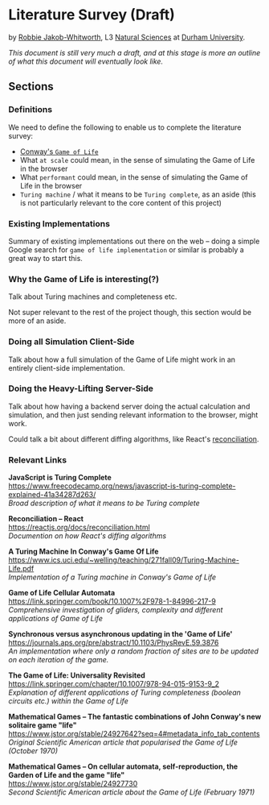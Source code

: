 # Literature Survey (Draft)
by [Robbie Jakob-Whitworth](https://robbie.xyz), L3 [Natural Sciences](https://www.dur.ac.uk/natural.sciences/) at [Durham University](https://www.dur.ac.uk/).

_This document is still very much a draft, and at this stage is more an outline of what this document will eventually look like._

## Sections
### Definitions
We need to define the following to enable us to complete the literature survey:

- [Conway's `Game of Life`](https://en.wikipedia.org/wiki/Conway%27s_Game_of_Life)
- What `at scale` could mean, in the sense of simulating the Game of Life in the browser
- What `performant` could mean, in the sense of simulating the Game of Life in the browser
- `Turing machine` / what it means to be `Turing complete`, as an aside (this is not particularly relevant to the core content of this project)

### Existing Implementations
Summary of existing implementations out there on the web – doing a simple Google search for `game of life implementation` or similar is probably a great way to start this.

### Why the Game of Life is interesting(?)
Talk about Turing machines and completeness etc.

Not super relevant to the rest of the project though, this section would be more of an aside.

### Doing all Simulation Client-Side
Talk about how a full simulation of the Game of Life might work in an entirely client-side implementation.

### Doing the Heavy-Lifting Server-Side
Talk about how having a backend server doing the actual calculation and simulation, and then just sending relevant information to the browser, might work.

Could talk a bit about different diffing algorithms, like React's [reconciliation](https://reactjs.org/docs/reconciliation.html).

### Relevant Links
**JavaScript is Turing Complete**  
https://www.freecodecamp.org/news/javascript-is-turing-complete-explained-41a34287d263/  
_Broad description of what it means to be Turing complete_

**Reconciliation – React**  
https://reactjs.org/docs/reconciliation.html  
_Documention on how React's diffing algorithms_

**A Turing Machine In Conway's Game Of Life**  
https://www.ics.uci.edu/~welling/teaching/271fall09/Turing-Machine-Life.pdf  
_Implementation of a Turing machine in Conway's Game of Life_

**Game of Life Cellular Automata**  
https://link.springer.com/book/10.1007%2F978-1-84996-217-9  
_Comprehensive investigation of gliders, complexity and different applications of Game of Life_

**Synchronous versus asynchronous updating in the 'Game of Life'**  
https://journals.aps.org/pre/abstract/10.1103/PhysRevE.59.3876  
_An implementation where only a random fraction of sites are to be updated on each iteration of the game._

**The Game of Life: Universality Revisited**  
https://link.springer.com/chapter/10.1007/978-94-015-9153-9_2  
_Explanation of different applications of Turing completeness (boolean circuits etc.) within the Game of Life_

**Mathematical Games – The fantastic combinations of John Conway's new solitaire game "life"**  
https://www.jstor.org/stable/24927642?seq=4#metadata_info_tab_contents
_Original Scientific American article that popularised the Game of Life (October 1970)_

**Mathematical Games – On cellular automata, self-reproduction, the Garden of Life and the game "life"**  
https://www.jstor.org/stable/24927730  
_Second Scientific American article about the Game of Life (February 1971)_

